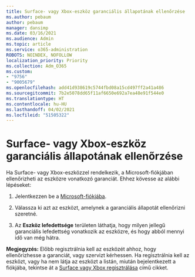 ```yaml
---
title: Surface- vagy Xbox-eszköz garanciális állapotának ellenőrzése
ms.author: pebaum
author: pebaum
manager: dansimp
ms.date: 03/16/2021
ms.audience: Admin
ms.topic: article
ms.service: o365-administration
ROBOTS: NOINDEX, NOFOLLOW
localization_priority: Priority
ms.collection: Adm_O365
ms.custom:
- "9756"
- "9005679"
ms.openlocfilehash: add41d938619c5744fbd08a15cd497ff2a41a486
ms.sourcegitcommit: 7b2e5078dd65f11af6650e692a7ea48e91f544e0
ms.translationtype: HT
ms.contentlocale: hu-HU
ms.lasthandoff: 04/02/2021
ms.locfileid: "51505322"
---
```

# <a name="check-the-warranty-status-for-a-surface-or-xbox-device"></a>Surface- vagy Xbox-eszköz garanciális állapotának ellenőrzése

Ha Surface- vagy Xbox-eszközzel rendelkezik, a Microsoft-fiókjában ellenőrizheti az eszközre vonatkozó garanciát. Ehhez kövesse az alábbi lépéseket:

1. Jelentkezzen be a [Microsoft-fiókjába](https://account.microsoft.com/devices/). 

1. Válassza ki azt az eszközt, amelynek a garanciális állapotát ellenőrizni szeretné.

1. Az **Eszköz lefedettsége** területen láthatja, hogy milyen jellegű garanciális lefedettség vonatkozik az eszközre, és hogy abból mennyi idő van még hátra.

**Megjegyzés:** Előbb regisztrálnia kell az eszközét ahhoz, hogy ellenőrizhesse a garanciát, vagy szervizt kérhessen. Ha regisztrálnia kell az eszközt, vagy ha nem látja az eszközt a listán, miután bejelentkezett a fiókjába, tekintse át a [Surface vagy Xbox regisztrálása](https://support.microsoft.com/surface/register-your-surface-or-xbox-fd7d73f8-b0e6-c9fa-e83b-0b64652e2376) című cikket.

